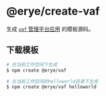 # @erye/create-vaf

生成 [`vaf` 管理平台应用](https://www.npmjs.com/package/@erye/vaf) 的模板源码。

## 下载模板

```bash
# 在当前工作空间下生成
$ npm create @erye/vaf

# 在当前工作空间的helloworld目录下生成
$ npm create @erye/vaf helloworld
```
